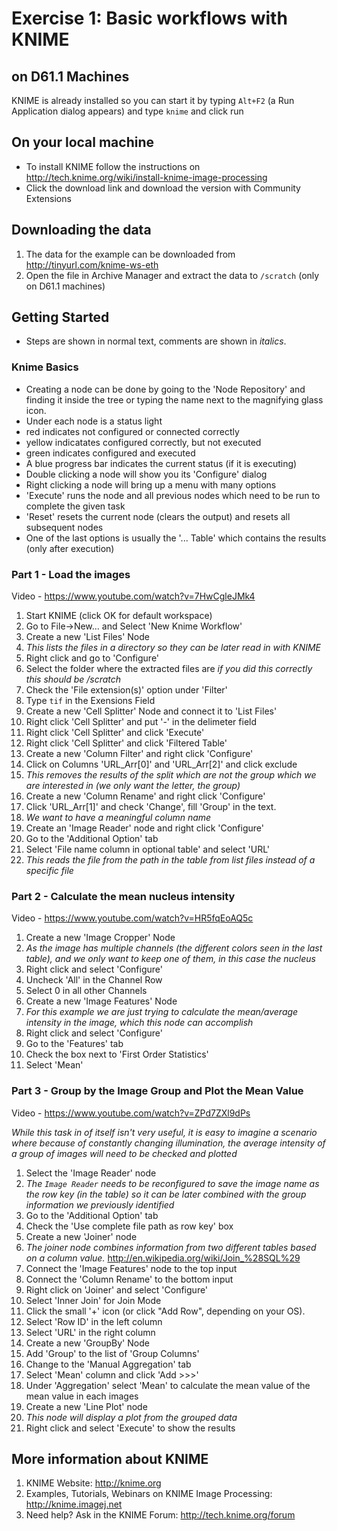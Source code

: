 # Exercise 1: Basic workflows with KNIME



## on D61.1 Machines
KNIME is already installed so you can start it by typing ```Alt+F2``` (a Run Application dialog appears) and type ```knime``` and click run 

## On your local machine
- To install KNIME follow the instructions on http://tech.knime.org/wiki/install-knime-image-processing
- Click the download link and download the version with Community Extensions

## Downloading the data
1. The data for the example can be downloaded from http://tinyurl.com/knime-ws-eth
2. Open the file in Archive Manager and extract the data to ```/scratch``` (only on D61.1 machines)

## Getting Started
- Steps are shown in normal text, comments are shown in _italics_.

### Knime Basics
- Creating a node can be done by going to the 'Node Repository' and finding it inside the tree or typing the name next to the magnifying glass icon. 
- Under each node is a status light
 - red indicates not configured or connected correctly
 - yellow indicatates configured correctly, but not executed
 - green indicates configured and executed
 - A blue progress bar indicates the current status (if it is executing)
- Double clicking a node will show you its 'Configure' dialog
- Right clicking a node will bring up a menu with many options
 - 'Execute' runs the node and all previous nodes which need to be run to complete the given task
 - 'Reset' resets the current node (clears the output) and resets all subsequent nodes
 - One of the last options is usually the '... Table' which contains the results (only after execution)

### Part 1 - Load the images
Video - https://www.youtube.com/watch?v=7HwCgleJMk4

1. Start KNIME (click OK for default workspace)
1. Go to File->New... and Select 'New Knime Workflow'
1. Create a new 'List Files' Node 
 1. _This lists the files in a directory so they can be later read in with KNIME_
 1. Right click and go to 'Configure'
 1. Select the folder where the extracted files are _if you did this correctly this should be /scratch_
 1. Check the 'File extension(s)' option under 'Filter'
 1. Type ```tif``` in the Exensions Field
1. Create a new 'Cell Splitter' Node and connect it to 'List Files'
 1. Right click 'Cell Splitter' and put '-' in the delimeter field
 1. Right click 'Cell Splitter' and click 'Execute'
 1. Right click 'Cell Splitter' and click 'Filtered Table'
1. Create a new 'Column Filter' and right click 'Configure'
 1. Click on Columns 'URL_Arr[0]' and 'URL_Arr[2]' and click exclude
 1. _This removes the results of the split which are not the group which we are interested in (we only want the letter, the group)_
1. Create a new 'Column Rename' and right click 'Configure'
 1. Click 'URL_Arr[1]' and check 'Change', fill 'Group' in the text.
 1. _We want to have a meaningful column name_
1. Create an 'Image Reader' node and right click 'Configure'
 1. Go to the 'Additional Option' tab 
 1. Select 'File name column in optional table' and select 'URL'
 1. _This reads the file from the path in the table from list files instead of a specific file_

### Part 2 - Calculate the mean nucleus intensity
Video - https://www.youtube.com/watch?v=HR5fqEoAQ5c

1. Create a new 'Image Cropper' Node
 1. _As the image has multiple channels (the different colors seen in the last table), and we only want to keep one of them, in this case the nucleus_
 2. Right click and select 'Configure'
 3. Uncheck 'All' in the Channel Row
 4. Select 0 in all other Channels
1. Create a new 'Image Features' Node
 1. _For this example we are just trying to calculate the mean/average intensity in the image, which this node can accomplish_
 2. Right click and select 'Configure'
 3. Go to the 'Features' tab
 4. Check the box next to 'First Order Statistics'
 5. Select 'Mean'

### Part 3 - Group by the Image Group and Plot the Mean Value
Video - https://www.youtube.com/watch?v=ZPd7ZXl9dPs

_While this task in of itself isn't very useful, it is easy to imagine a scenario where because of constantly changing illumination, the average intensity of a group of images will need to be checked and plotted_

1. Select the 'Image Reader' node
 1. _The `Image Reader` needs to be reconfigured to save the image name as the row key (in the table) so it can be later combined with the group information we previously identified_
 2. Go to the 'Additional Option' tab
 3. Check the 'Use complete file path as row key' box
1. Create a new 'Joiner' node
 1. _The joiner node combines information from two different tables based on a column value._ http://en.wikipedia.org/wiki/Join_%28SQL%29
 2. Connect the 'Image Features' node to the top input
 3. Connect the 'Column Rename' to the bottom input
 4. Right click on 'Joiner' and select 'Configure'
 5. Select 'Inner Join' for Join Mode
 6. Click the small '+' icon (or click "Add Row", depending on your OS).
 7. Select 'Row ID' in the left column
 8. Select 'URL' in the right column
1. Create a new 'GroupBy' Node
 1. Add 'Group' to the list of 'Group Columns'
 2. Change to the 'Manual Aggregation' tab
 3. Select 'Mean' column and click 'Add >>>'
 4. Under 'Aggregation' select 'Mean' to calculate the mean value of the mean value in each images
6. Create a new 'Line Plot' node
 1. _This node will display a plot from the grouped data_
 2. Right click and select 'Execute' to show the results

## More information about KNIME
1. KNIME Website: http://knime.org
2. Examples, Tutorials, Webinars on KNIME Image Processing: http://knime.imagej.net
3. Need help? Ask in the KNIME Forum: http://tech.knime.org/forum

